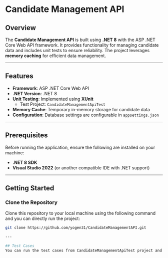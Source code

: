 # Candidate Management API

## Overview
The **Candidate Management API** is built using **.NET 8** with the ASP .NET Core Web API framework. It provides functionality for managing candidate data and includes unit tests to ensure reliability. The project leverages **memory caching** for efficient data management.

---

## Features
- **Framework**: ASP .NET Core Web API
- **.NET Version**: .NET 8
- **Unit Testing**: Implemented using **XUnit**
  - Test Project: `CandidateManagementApiTest`
- **Memory Cache**: Temporary in-memory storage for candidate data
- **Configuration**: Database settings are configurable in `appsettings.json`

---

## Prerequisites
Before running the application, ensure the following are installed on your machine:
- **.NET 8 SDK** 
- **Visual Studio 2022** (or another compatible IDE with .NET support)

---

## Getting Started

### Clone the Repository
Clone this repository to your local machine using the following command and you can directly run the project:
```bash
git clone https://github.com/yogen31/CandidateManagementAPI.git

---

## Test Cases
You can run the test cases from CandidateManagementApiTest project and run it on Test Explorer.
